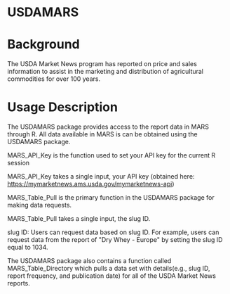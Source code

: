 # USDAMARS
# Background
The USDA Market News program has reported on price and sales information to assist in the marketing and distribution of agricultural commodities for over 100 years.

# Usage Description
The USDAMARS package provides access to the report data in MARS through R. All data available in MARS is can be obtained using the USDAMARS package.

MARS_API_Key is the function used to set your API key for the current R session

MARS_API_Key takes a single input, your API key (obtained here: https://mymarketnews.ams.usda.gov/mymarketnews-api)

MARS_Table_Pull is the primary function in the USDAMARS package for making data requests.

MARS_Table_Pull takes a single input, the slug ID.

slug ID: Users can request data based on slug ID. For example, users can request data from the report of "Dry Whey - Europe" by setting the slug ID equal to 1034.

The USDAMARS package also contains a function called MARS_Table_Directory which pulls a data set with details(e.g., slug ID, report frequency, and publication date) for all of the USDA Market News reports.
